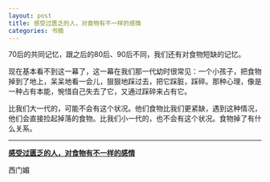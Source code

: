 ```yaml
---
layout: post
title: 感受过匮乏的人，对食物有不一样的感情
categories: 书摘
---
```


70后的共同记忆，跟之后的80后、90后不同，我们还有对食物短缺的记忆。

现在基本看不到这一幕了，这一幕在我们那一代幼时很常见：一个小孩子，把食物掉到了地上，呆呆地看一会儿，狠狠地踩过去，把它踩脏，踩碎。那种心理，像是一种占有本能，惋惜自己失去了它，又通过踩碎来占有它。

比我们大一代的，可能不会有这个状况。他们食物比我们更紧缺，遇到这种情况，他们会直接捡起掉落的食物。比我们小一代的，也不会有这个状况。食物掉了有什么关系。

---

[**感受过匮乏的人，对食物有不一样的感情**](https://mp.weixin.qq.com/s/ahxj4jBCPINyAjGeR7vV4A)

西门媚
